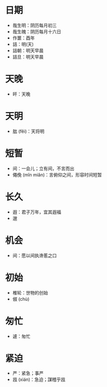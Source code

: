 # 日期
* 哉生明：阴历每月初三
* 哉生魄：阴历每月十六日
* 作噩：酉年
* 詰：明(天)
* 詰朝：明天早晨
* 詰旦：明天早晨
# 天晚
* 旰：天晚
# 天明
* 朏 (fěi)：天将明
# 短暂
* 间：一会儿；立有间，不言而出
* 僶俛 (mǐn miǎn)：言俯仰之间，形容时间短暂
# 长久
* 遐：君子万年，宜其遐福
* 邈
# 机会
* 间：愿以间执谗慝之口
# 初始
* 椎轮：世物的创始
* 俶 (chù)
# 匆忙
* 遽：匆忙
# 紧迫
* 严：紧急；事严
* 誸 (xián)：急迫；謀稽乎誸
